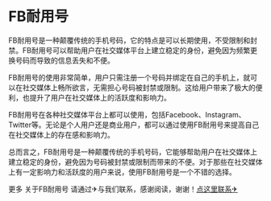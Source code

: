 # FB耐用号

FB耐用号是一种颠覆传统的手机号码，它的特点是可以长期使用，不受限制和封禁。FB耐用号可以帮助用户在社交媒体平台上建立稳定的身份，避免因为频繁更换号码而导致的信息丢失和不便。

FB耐用号的使用非常简单，用户只需注册一个号码并绑定在自己的手机上，就可以在社交媒体上畅所欲言，无需担心号码被封禁或限制。这给用户带来了极大的便利，也提升了用户在社交媒体上的活跃度和影响力。

FB耐用号在各种社交媒体平台上都可以使用，包括Facebook、Instagram、Twitter等。无论是个人用户还是商业用户，都可以通过使用FB耐用号来提高自己在社交媒体上的存在感和影响力。

总而言之，FB耐用号是一种颠覆传统的手机号码，它能够帮助用户在社交媒体上建立稳定的身份，避免因为号码被封禁或限制而带来的不便。对于那些在社交媒体上有一定影响力和活跃度的用户来说，使用FB耐用号是一个不错的选择。

更多 关于FB耐用号 请通过✈与我们联系，感谢阅读，谢谢！[点这里联系✈](https://sms.k02.cc)